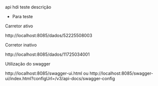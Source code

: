 api hdi teste descrição

* Para teste 

Carretor ativo

http://localhost:8085/dados/52225508003


Corretor inativo

http://localhost:8085/dados/11725034001


Utilização do swagger

http://localhost:8085/swagger-ui.html
ou
http://localhost:8085/swagger-ui/index.html?configUrl=/v3/api-docs/swagger-config
